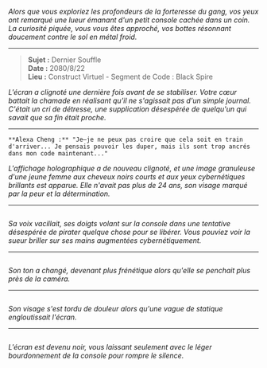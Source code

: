 _Alors que vous exploriez les profondeurs de la forteresse du gang, vos yeux ont remarqué une lueur émanant d'un petit console cachée dans un coin. La curiosité piquée, vous vous êtes approché, vos bottes résonnant doucement contre le sol en métal froid._

---

> **Sujet :** Dernier Souffle  
> **Date :** 2080/8/22  
> **Lieu :** Construct Virtuel - Segment de Code : Black Spire

_L'écran a clignoté une dernière fois avant de se stabiliser. Votre cœur battait la chamade en réalisant qu'il ne s'agissait pas d'un simple journal. C'était un cri de détresse, une supplication désespérée de quelqu'un qui savait que sa fin était proche._

---

```*La voix d'une femme, déformée et tremblante, résonnait à travers le statique.*
**Alexa Cheng :** "Je—je ne peux pas croire que cela soit en train d'arriver... Je pensais pouvoir les duper, mais ils sont trop ancrés dans mon code maintenant..."
```

_L'affichage holographique a de nouveau clignoté, et une image granuleuse d'une jeune femme aux cheveux noirs courts et aux yeux cybernétiques brillants est apparue. Elle n'avait pas plus de 24 ans, son visage marqué par la peur et la détermination._

---

```**Alexa Cheng :** "Je suis piégée dans un construct virtuel en train de s'effondrer. Mon brûlage neural s'intensifie—je peux à peine garder prise sur la réalité. Le stack ne répond pas... Je pense qu'ils ont corrompu les fichiers principaux."

```

_Sa voix vacillait, ses doigts volant sur la console dans une tentative désespérée de pirater quelque chose pour se libérer. Vous pouviez voir la sueur briller sur ses mains augmentées cybernétiquement._

---

```**Alexa Cheng :** "Ils ont dit que c'était juste un autre boulot, mais ça... c'est différent. Ils voulaient que je contourne le Pare-feu de Pachinko, mais je ne savais pas que c'était un piège. Maintenant, ils ont fusionné les couches virtuelles et physiques—je suis coincée ici, tout comme les autres."

```

_Son ton a changé, devenant plus frénétique alors qu'elle se penchait plus près de la caméra._

---

```**Alexa Cheng :** "Je suis désolée si cela n'a pas de sens... Je ne suis même pas sûre de pouvoir faire confiance à mon propre esprit. Mais si quelqu'un lit ceci... aidez-les. Les gamins dans les stacks, ils n'ont pas demandé ça. Ils essaient juste de survivre..."

```

_Son visage s'est tordu de douleur alors qu'une vague de statique engloutissait l'écran._

---

```**Alexa Cheng :** "Je vais couper maintenant... J'espère que quelqu'un trouvera ça avant qu'il ne soit trop tard."

```

_L'écran est devenu noir, vous laissant seulement avec le léger bourdonnement de la console pour rompre le silence._
